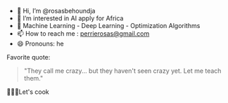 - 👋 Hi, I’m @rosasbehoundja
- 👀 I’m interested in AI apply for Africa
- 🌱 Machine Learning - Deep Learning - Optimization Algorithms
- 📫 How to reach me : perrierosas@gmail.com
- 😄 Pronouns: he

Favorite quote:

>"They call me crazy... but they haven't seen crazy yet. Let me teach them."


👨🏾‍🍳Let's cook


<!---
rosasbehoundja/rosasbehoundja is a ✨ special ✨ repository because its `README.md` (this file) appears on your GitHub profile.
You can click the Preview link to take a look at your changes.
--->
